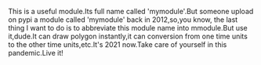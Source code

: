 This is a useful module.Its full name called 'mymodule'.But someone upload on pypi a module called 'mymodule' back in 2012,so,you know, the last thing I want to do is to abbreviate this module name into mmodule.But use it,dude.It can draw polygon instantly,it can conversion from one time units to the other time units,etc.It's 2021 now.Take care of yourself in this pandemic.Live it!